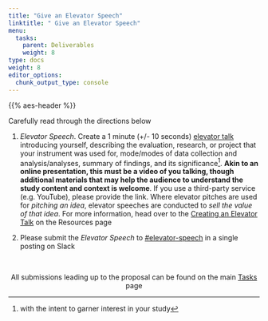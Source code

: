 ```yaml
---
title: "Give an Elevator Speech"
linktitle: " Give an Elevator Speech"
menu:
  tasks:
    parent: Deliverables
    weight: 8
type: docs
weight: 8
editor_options: 
  chunk_output_type: console
---
```


{{% aes-header %}}

<style>
.article-style img, 
.article-style video {
  margin-left: 0;
  margin-right: auto;
  margin-top: 0rem;
  margin-bottom: 1rem;
  vertical-align: text-top;
  padding: 0;
  bottom: 0px;
  display: inline;
}
</style>

Carefully read through the directions below

1.  *Elevator Speech*. Create a 1 minute (+/- 10 seconds) <a href="https://uclalibrary.github.io/research-tips/deconstructing-the-elevator-speech/" target="_blank">elevator talk</a> introducing yourself, describing the evaluation, research, or project that your instrument was used for, mode/modes of data collection and analysis/analyses, summary of findings, and its significance[^1]. **Akin to an online presentation, this must be a video of you talking, though additional materials that may help the audience to understand the study content and context is welcome**. If you use a third-party service (e.g. YouTube), please provide the link. Where elevator pitches are used for *pitching an idea*, elevator speeches are conducted to *sell the value of that idea*. For more information, head over to the [Creating an Elevator Talk](/resources/elevatortalk/) on the Resources page

2.  Please submit the *Elevator Speech* to <a href="%22https://edp619fall2022.slack.com/archives/C04DCC04316%22" target="_blank">#elevator-speech</a> in a single posting on Slack

<br />

<center>
<p id="rounded_corners">
All submissions leading up to the proposal can be found on the main <a href="/tasks/#proposal">Tasks</a> page
<p>
</center>

[^1]: with the intent to garner interest in your study
